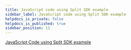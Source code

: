 ```yaml
---
title: JavaScript code using Split SDK example
sidebar_label: JavaScript code using Split SDK example
helpdocs_is_private: false
helpdocs_is_published: true
sidebar_position: 11
---
```


<p>
  <button hidden style={{borderRadius:'8px', border:'1px', fontFamily:'Courier New', fontWeight:'800', textAlign:'left'}}> help.split.io link: https://help.split.io/hc/en-us/articles/360018619691-JavaScript-Code-using-Split-SDK-example </button>
</p>

[JavaScript Code using Split SDK example](https://github.com/Split-Community/Split-SDKs-Examples/tree/main/JavaScript-SDK)